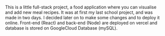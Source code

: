 This is a little full-stack project, a food application where you can visualise and add new meal recipes.
It was at first my last school project, and was made in two days. I decided later on to make some changes and to deploy it online.
Front-end (React) and back-end (Node) are deployed on vercel and database is stored on GoogleCloud Database (mySQL).
